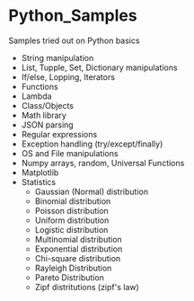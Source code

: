 # Python_Samples
Samples tried out on Python basics
  - String manipulation
  - List, Tupple, Set, Dictionary manipulations
  - If/else, Lopping, Iterators
  - Functions
  - Lambda
  - Class/Objects
  - Math library
  - JSON parsing
  - Regular expressions
  - Exception handling (try/except/finally)
  - OS and File manipulations
  - Numpy arrays, random, Universal Functions
  - Matplotlib
  - Statistics
    - Gaussian (Normal) distribution
    - Binomial distribution
    - Poisson distribution
    - Uniform distribution
    - Logistic distribution
    - Multinomial distribution
    - Exponential distribution
    - Chi-square distribution
    - Rayleigh Distribution
    - Pareto Distribution
    - Zipf distritutions (zipf's law)
